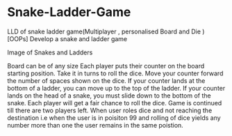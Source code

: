 # Snake-Ladder-Game
LLD of snake ladder game(Multiplayer , personalised Board and Die )  [OOPs]
Develop a snake and ladder game

Image of Snakes and Ladders

Board can be of any size Each player puts their counter on the board starting position.
Take it in turns to roll the dice.
Move your counter forward the number of spaces shown on the dice.
If your counter lands at the bottom of a ladder, you can move up to the top of the ladder.
If your counter lands on the head of a snake, you must slide down to the bottom of the snake.
Each player will get a fair chance to roll the dice.
Game is continued till there are two players left.
When user roles dice and not reaching the destination i.e when the user is in poisiton 99 and rolling of dice yields any number more than one the user remains in the same poistion.
